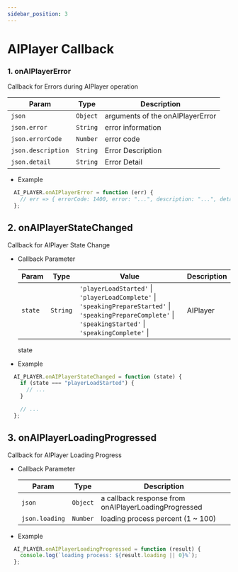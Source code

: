 ```yaml
---
sidebar_position: 3
---
```


# AIPlayer Callback

### 1. onAIPlayerError

Callback for Errors during AIPlayer operation

| Param              | Type     | Description                      |
| ------------------ | -------- | -------------------------------- |
| `json`             | `Object` | arguments of the onAIPlayerError
| `json.error`       | `String` | error information
| `json.errorCode`   | `Number` | error code
| `json.description` | `String` | Error Description
| `json.detail`      | `String` | Error Detail

- Example

```javascript
  AI_PLAYER.onAIPlayerError = function (err) {
    // err => { errorCode: 1400, error: "...", description: "...", detail: "..." }
  };
```

## 2. onAIPlayerStateChanged

Callback for AIPlayer State Change

- Callback Parameter

  | Param   | Type     | Value                                                                                                                                                                   | Description       |
  | --------|--------- | ----------------------------------------------------------------------------------------------------------------------------------------------------------------------- | ----------------- |
  | `state` | `String` | `'playerLoadStarted'` \| `'playerLoadComplete'` \| `'speakingPrepareStarted'` \| `'speakingPrepareComplete'` \| `'speakingStarted'` \| `'speakingComplete'` \| | AIPlayer
   state 

- Example

```javascript
  AI_PLAYER.onAIPlayerStateChanged = function (state) {
    if (state === "playerLoadStarted") {
      // ...
    }

    // ...
  };
```

## 3. onAIPlayerLoadingProgressed

Callback for AIPlayer Loading Progress

- Callback Parameter

  | Param          | Type     | Description                                          |
  | -------------- | -------- | ---------------------------------------------------- |
  | `json`         | `Object` | a callback response from onAIPlayerLoadingProgressed
  | `json.loading` | `Number` | loading process percent (1 ~ 100)

- Example

```javascript
  AI_PLAYER.onAIPlayerLoadingProgressed = function (result) {
    console.log(`loading process: ${result.loading || 0}%`);
  };
```
